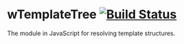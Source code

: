 
# wTemplateTree [![Build Status](https://travis-ci.org/Wandalen/wTemplateTree.svg?branch=master)](https://travis-ci.org/Wandalen/wTemplateTree)

The module in JavaScript for resolving template structures.
